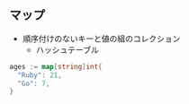 
## マップ

* 順序付けのないキーと値の組のコレクション
  * ハッシュテーブル

```go
ages := map[string]int{
  "Ruby": 21,
  "Go": 7,
}
```
